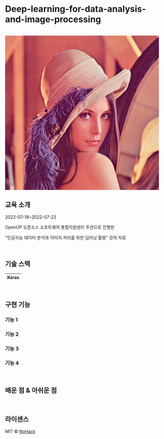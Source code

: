# Deep-learning-for-data-analysis-and-image-processing

<p align="center">
  <br>
  <img src="./images/lenna.png">
  <br>
</p>

## 교육 소개

<p align="justify">
2022-07-18~2022-07-22 

OpenUP 오픈소스 소프트웨어 통합지원센터 주관으로 진행한 

"인공지능 데이터 분석과 이미지 처리를 위한 딥러닝 활용" 강의 자료
</p>

<br>

## 기술 스택

| Keras | 
| :--------: |


<br>

## 구현 기능

### 기능 1

### 기능 2

### 기능 3

### 기능 4

<br>

## 배운 점 & 아쉬운 점

<p align="justify">

</p>

<br>

## 라이센스

MIT &copy; [NoHack](mailto:lbjp114@gmail.com)

<!-- Stack Icon Refernces -->

[js]: /images/stack/javascript.svg
[ts]: /images/stack/typescript.svg
[react]: /images/stack/react.svg
[node]: /images/stack/node.svg
